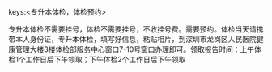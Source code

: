 keys:<专升本体检，体检预约>

专升本体检不需要挂号，体检不需要挂号，不收挂号费。需要预约。体检当天请携带本人身份证，专升本体检，填写好信息，粘贴相片，到深圳市龙岗区人民医院健康管理大楼3楼体检部服务中心窗口7-10号窗口办理即可。领取报告时间：上午体检1个工作日后下午领取；下午体检2个工作日后下午领取
